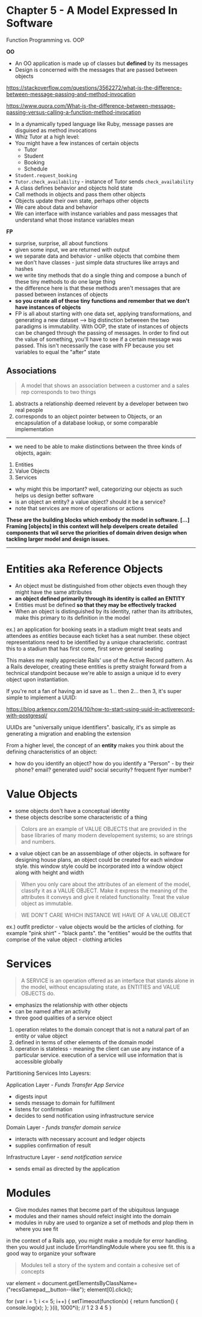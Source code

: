 # Chapter 5 - A Model Expressed In Software

Function Programming vs. OOP

__OO__
* An OO application is made up of classes but __defined__ by its messages
* Design is concerned with the messages that are passed between objects

https://stackoverflow.com/questions/3562272/what-is-the-difference-between-message-passing-and-method-invocation

https://www.quora.com/What-is-the-difference-between-message-passing-versus-calling-a-function-method-invocation

* In a dynamically typed language like Ruby, message passes are disguised as method invocations
* Whiz Tutor at a high level: 
* You might have a few instances of certain objects
  - Tutor
  - Student
  - Booking
  - Schedule
* `Student.request_booking`
* `Tutor.check_availability` - instance of Tutor sends `check_availability`
* A class defines behavior and objects hold state
* Call methods in objects and pass them other objects
* Objects update their own state, perhaps other objects
* We care about data and behavior
* We can interface with instance variables and pass messages that understand what those instance variables mean

__FP__

* surprise, surprise, all about functions
* given some input, we are returned with output
* we separate data and behavior - unlike objects that combine them
* we don't have classes - just simple data structures like arrays and hashes
* we write tiny methods that do a single thing and compose a bunch of these tiny methods to do one large thing
* the difference here is that these methods aren't messages that are passed between instances of objects
* __so you create all of these tiny functions and remember that we don't have instances of objects__
* FP is all about starting with one data set, applying transformations, and generating a new dataset --> big distinction betweeen the two paradigms is immutability. With OOP, the state of instances of objects can be changed through the passing of messages. In order to find out  the value of something, you'll have to see if a certain message was passed. This isn't necessarily the case with FP because you set variables to equal the "after" state


## Associations

> A model that shows an association between a customer and a sales rep corresponds to two things

1. abstracts a relationship deemed relevent by a developer between two real people
2. corresponds to an object pointer between to Objects, or an encapsulation of a database lookup, or some comparable implementation


---

* we need to be able to make distinctions between the three kinds of objects, again:

1. Entities
2. Value Objects
3. Services

* why might this be important? well, categorizing our objects as such helps us design better software
* is an object an entity? a value object? should it be a service?
* note that services are more of operations or actions

__These are the building blocks which embody the model in software. [...] Framing [objects] in this context will help develpers create detailed components that wil serve the priorities of domain driven design when tackling larger model and design issues.__

---

# Entities aka Reference Objects

* An object must be distinguished from other objects even though they might have the same attributes
* __an object defined primarily through its identity is called an ENTITY__
* Entities must be defined __so that they may be effectively tracked__
* When an object is distinguished by its identity, rather than its attributes, make this primary to its definition in the model

ex.) an application for booking seats in a stadium might treat seats and attendees as *entities* because each ticket has a seat number. these object representations need to be identified by a unique characteristic. contrast this to a stadium that has first come, first serve general seating

This makes me really appreciate Rails' use of the Active Record pattern. As a Rails developer, creating these entities is pretty straight forward from a technical standpoint because we're able to assign a unique id to every object upon instantiation. 

If you're not a fan of having an id save as 1... then 2... then 3, it's super simple to implement a UUID:

https://blog.arkency.com/2014/10/how-to-start-using-uuid-in-activerecord-with-postgresql/

UUIDs are "universally unique identifiers". basically, it's as simple as generating a migration and enabling the extension

From a higher level, the concept of an __entity__ makes you think about the defining characteristics of an object:

* how do you identify an object? how do you identify a "Person" - by their phone? email? generated uuid? social security? frequent flyer number?

# Value Objects

* some objects don't have a conceptual identity
* these objects describe some characteristic of a thing

> Colors are an example of VALUE OBJECTS that are provided in the base libraries of many modern developement systems; so are strings and numbers. 

* a value object can be an asssemblage of other objects. in software for designing house plans, an object could be created for each window style. this window style could be incorporated into a window object along with height and width

> When you only care about the attributes of an element of the model, classify it as a VALUE OBJECT. Make it express the meaning of the attributes it conveys and give it related functionality. Treat the value object as immutable. 

> WE DON'T CARE WHICH INSTANCE WE HAVE OF A VALUE OBJECT

ex.) outfit predictor - value objects would be the articles of clothing. for example "pink shirt" - "black pants". the "entities" would be the outfits that comprise of the value object - clothing articles

# Services

> A SERVICE is an operation offered as an interface that stands alone in the model, without encapsulating state, as ENTITIES and VALUE OBJECTS do. 

* emphasizs the relationship with other objects
* can be named after an activity
* three good qualities of a service object

1. operation relates to the domain concept that is not a natural part of an entity or value object
2. defined in terms of other elements of the domain model
3. operation is stateless - meaning the client can use any instance of a particular service. execution of a service will use information that is accessible globally

Partitioning Services Into Layesrs:

Application Layer -
*Funds Transfer App Service*
* digests input
* sends message to domain for fulfillment
* listens for confirmation
* decides to send notification using infrastructure service

Domain Layer -
*funds transfer domain service*
* interacts with necessary account and ledger objects
* supplies confirmation of result

Infrastructure Layer - 
*send notification service*
* sends email as directed by the application

# Modules

* Give modules names that become part of the ubiquitous language
* modules and their names should refelct insight into the domain
* modules in ruby are used to organize a set of methods and plop them in where you see fit

in the context of a Rails app, you might make a module for error handling. then you would just include ErrorHandlingModule where you see fit. this is a good way to organize your software

> Modules tell a story of the system and contain a cohesive set of concepts






















var element = document.getElementsByClassName=("recsGamepad__button--like");
element[0].click();

for (var i = 1; i <= 5; i++) {
    setTimeout(function(x) { return function() { console.log(x); }; }(i), 1000*i);
    // 1 2 3 4 5
}



